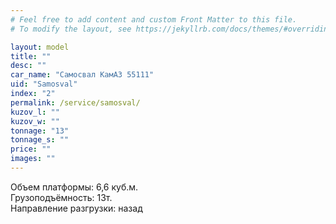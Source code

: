 ```yaml
---
# Feel free to add content and custom Front Matter to this file.
# To modify the layout, see https://jekyllrb.com/docs/themes/#overriding-theme-defaults

layout: model
title: ""
desc: ""
car_name: "Самосвал КамАЗ 55111"
uid: "Samosval"
index: "2"
permalink: /service/samosval/
kuzov_l: ""
kuzov_w: ""
tonnage: "13"
tonnage_s: ""
price: ""
images: ""
---
```


Объем платформы: 6,6 куб.м.  
Грузоподъёмность: 13т.  
Направление разгрузки: назад
